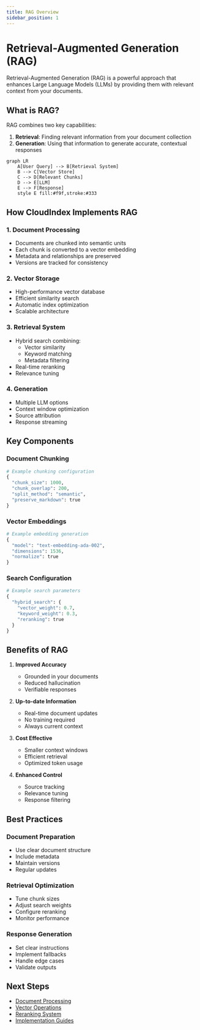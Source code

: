 ```yaml
---
title: RAG Overview
sidebar_position: 1
---
```


# Retrieval-Augmented Generation (RAG)

Retrieval-Augmented Generation (RAG) is a powerful approach that enhances Large Language Models (LLMs) by providing them with relevant context from your documents.

## What is RAG?

RAG combines two key capabilities:
1. **Retrieval**: Finding relevant information from your document collection
2. **Generation**: Using that information to generate accurate, contextual responses

```mermaid
graph LR
    A[User Query] --> B[Retrieval System]
    B --> C[Vector Store]
    C --> D[Relevant Chunks]
    D --> E[LLM]
    E --> F[Response]
    style E fill:#f9f,stroke:#333
```

## How CloudIndex Implements RAG

### 1. Document Processing
- Documents are chunked into semantic units
- Each chunk is converted to a vector embedding
- Metadata and relationships are preserved
- Versions are tracked for consistency

### 2. Vector Storage
- High-performance vector database
- Efficient similarity search
- Automatic index optimization
- Scalable architecture

### 3. Retrieval System
- Hybrid search combining:
  - Vector similarity
  - Keyword matching
  - Metadata filtering
- Real-time reranking
- Relevance tuning

### 4. Generation
- Multiple LLM options
- Context window optimization
- Source attribution
- Response streaming

## Key Components

### Document Chunking
```python
# Example chunking configuration
{
  "chunk_size": 1000,
  "chunk_overlap": 200,
  "split_method": "semantic",
  "preserve_markdown": true
}
```

### Vector Embeddings
```python
# Example embedding generation
{
  "model": "text-embedding-ada-002",
  "dimensions": 1536,
  "normalize": true
}
```

### Search Configuration
```python
# Example search parameters
{
  "hybrid_search": {
    "vector_weight": 0.7,
    "keyword_weight": 0.3,
    "reranking": true
  }
}
```

## Benefits of RAG

1. **Improved Accuracy**
   - Grounded in your documents
   - Reduced hallucination
   - Verifiable responses

2. **Up-to-date Information**
   - Real-time document updates
   - No training required
   - Always current context

3. **Cost Effective**
   - Smaller context windows
   - Efficient retrieval
   - Optimized token usage

4. **Enhanced Control**
   - Source tracking
   - Relevance tuning
   - Response filtering

## Best Practices

### Document Preparation
- Use clear document structure
- Include metadata
- Maintain versions
- Regular updates

### Retrieval Optimization
- Tune chunk sizes
- Adjust search weights
- Configure reranking
- Monitor performance

### Response Generation
- Set clear instructions
- Implement fallbacks
- Handle edge cases
- Validate outputs

## Next Steps

- [Document Processing](/docs/core-concepts/document-processing)
- [Vector Operations](/docs/core-concepts/vector-operations)
- [Reranking System](/docs/core-concepts/reranking)
- [Implementation Guides](/docs/guides/document-upload)
